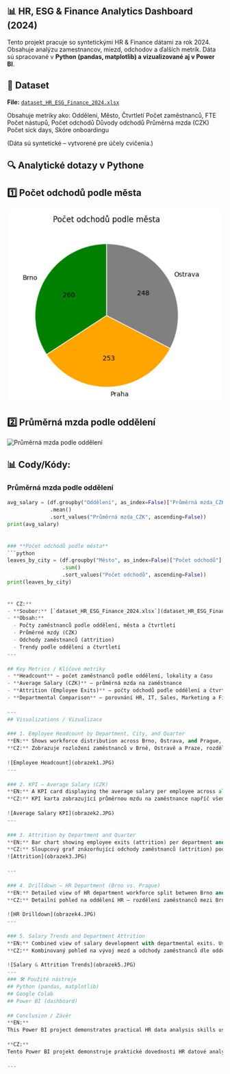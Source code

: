## 📊 HR, ESG & Finance Analytics Dashboard (2024)

Tento projekt pracuje so syntetickými HR & Finance dátami za rok 2024.
Obsahuje analýzu zamestnancov, miezd, odchodov a ďalších metrík.
Dáta sú spracované v **Python (pandas, matplotlib) a vizualizované aj v Power BI**.

## 📂 Dataset

**File:** [`dataset_HR_ESG_Finance_2024.xlsx`](dataset_HR_ESG_Finance_2024.xlsx) 

Obsahuje metriky ako:
Oddělení, Město, Čtvrtletí
Počet zaměstnanců, FTE
Počet nástupů, Počet odchodů
Důvody odchodů
Průměrná mzda (CZK)
Počet sick days, Skóre onboardingu

(Dáta sú syntetické – vytvorené pre účely cvičenia.)

## 🔍 Analytické dotazy v Pythone
## 1️⃣ Počet odchodů podle města
![Počet odchodů podle města](počet_odchodu_dle_města.JPG)

## 2️⃣ Průměrná mzda podle oddělení
![Průměrná mzda podle oddělení](https://github.com/Deniska1980-data/hr-data-analytics-2024/blob/main/průmerna_mzda_podle_oddeleni.JPG?raw=true)

## 📊 Cody/Kódy:

### **Průměrná mzda podle oddělení**
```python
avg_salary = (df.groupby("Oddělení", as_index=False)["Průměrná mzda_CZK"]
              .mean()
              .sort_values("Průměrná mzda_CZK", ascending=False))
print(avg_salary)


### **Počet odchodů podle města**
```python
leaves_by_city = (df.groupby("Město", as_index=False)["Počet odchodů"]
                  .sum()
                  .sort_values("Počet odchodů", ascending=False))
print(leaves_by_city)


** CZ:**  
- **Soubor:** [`dataset_HR_ESG_Finance_2024.xlsx`](dataset_HR_ESG_Finance_2024.xlsx)  
- **Obsah:**  
  - Počty zaměstnanců podle oddělení, města a čtvrtletí  
  - Průměrné mzdy (CZK)  
  - Odchody zaměstnanců (attrition)  
  - Trendy podle oddělení a čtvrtletí  
---

## Key Metrics / Klíčové metriky
- **Headcount** – počet zaměstnanců podle oddělení, lokality a času  
- **Average Salary (CZK)** – průměrná mzda na zaměstnance  
- **Attrition (Employee Exits)** – počty odchodů podle oddělení a čtvrtletí  
- **Departmental Comparison** – porovnání HR, IT, Sales, Marketing a Finance mezi lokalitami Brno, Ostrava, Praha  

---
## Visualizations / Vizualizace

### 1. Employee Headcount by Department, City, and Quarter  
**EN:** Shows workforce distribution across Brno, Ostrava, and Prague, split by departments and quarters.  
**CZ:** Zobrazuje rozložení zaměstnanců v Brně, Ostravě a Praze, rozdělené podle oddělení a čtvrtletí.  

![Employee Headcount](obrazek1.JPG)
---

### 2. KPI – Average Salary (CZK)  
**EN:** A KPI card displaying the average salary per employee across all departments.  
**CZ:** KPI karta zobrazující průměrnou mzdu na zaměstnance napříč všemi odděleními.  

![Average Salary KPI](obrazek2.JPG)
---

### 3. Attrition by Department and Quarter  
**EN:** Bar chart showing employee exits (attrition) per department and per quarter.  
**CZ:** Sloupcový graf znázorňující odchody zaměstnanců (attrition) podle oddělení a čtvrtletí.  
![Attrition](obrazek3.JPG)

---

### 4. Drilldown – HR Department (Brno vs. Prague)  
**EN:** Detailed view of HR department workforce split between Brno and Prague in selected quarters.  
**CZ:** Detailní pohled na oddělení HR – rozdělení zaměstnanců mezi Brno a Prahu ve vybraných čtvrtletích.  

![HR Drilldown](obrazek4.JPG)
---

### 5. Salary Trends and Department Attrition  
**EN:** Combined view of salary development with departmental exits. Useful for HR analytics and workforce planning.  
**CZ:** Kombinovaný pohled na vývoj mezd a odchody zaměstnanců dle oddělení. Užitečné pro HR analytiku a plánování pracovní síly.  

![Salary & Attrition Trends](obrazek5.JPG)
---
### 🛠 Použité nástroje
## Python (pandas, matplotlib)
## Google Colab
## Power BI (dashboard)

## Conclusion / Závěr
**EN:**  
This Power BI project demonstrates practical HR data analysis skills using synthetic data. It highlights how to track employee counts, attrition, and salary trends across locations and departments.  

**CZ:**  
Tento Power BI projekt demonstruje praktické dovednosti HR datové analytiky na syntetických datech. Ukazuje, jak sledovat počty zaměstnanců, odchody a trendy mezd napříč lokalitami a odděleními. 👉 Tento projekt ukazuje kombináciu HR analytiky a vizualizácií v Pythone a Power BI.

---
